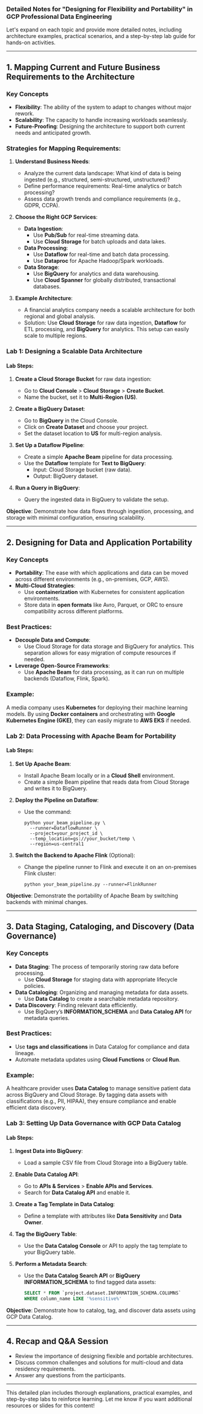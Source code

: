 ### Detailed Notes for "Designing for Flexibility and Portability" in GCP Professional Data Engineering

Let's expand on each topic and provide more detailed notes, including architecture examples, practical scenarios, and a step-by-step lab guide for hands-on activities.

---

## **1. Mapping Current and Future Business Requirements to the Architecture**

### **Key Concepts**
- **Flexibility**: The ability of the system to adapt to changes without major rework.
- **Scalability**: The capacity to handle increasing workloads seamlessly.
- **Future-Proofing**: Designing the architecture to support both current needs and anticipated growth.

### **Strategies for Mapping Requirements:**
1. **Understand Business Needs**:
   - Analyze the current data landscape: What kind of data is being ingested (e.g., structured, semi-structured, unstructured)?
   - Define performance requirements: Real-time analytics or batch processing?
   - Assess data growth trends and compliance requirements (e.g., GDPR, CCPA).

2. **Choose the Right GCP Services**:
   - **Data Ingestion**:
     - Use **Pub/Sub** for real-time streaming data.
     - Use **Cloud Storage** for batch uploads and data lakes.
   - **Data Processing**:
     - Use **Dataflow** for real-time and batch data processing.
     - Use **Dataproc** for Apache Hadoop/Spark workloads.
   - **Data Storage**:
     - Use **BigQuery** for analytics and data warehousing.
     - Use **Cloud Spanner** for globally distributed, transactional databases.

3. **Example Architecture**:
   - A financial analytics company needs a scalable architecture for both regional and global analysis.
   - Solution: Use **Cloud Storage** for raw data ingestion, **Dataflow** for ETL processing, and **BigQuery** for analytics. This setup can easily scale to multiple regions.

### **Lab 1: Designing a Scalable Data Architecture**

#### **Lab Steps:**
1. **Create a Cloud Storage Bucket** for raw data ingestion:
   - Go to **Cloud Console** > **Cloud Storage** > **Create Bucket**.
   - Name the bucket, set it to **Multi-Region (US)**.

2. **Create a BigQuery Dataset**:
   - Go to **BigQuery** in the Cloud Console.
   - Click on **Create Dataset** and choose your project.
   - Set the dataset location to **US** for multi-region analysis.

3. **Set Up a Dataflow Pipeline**:
   - Create a simple **Apache Beam** pipeline for data processing.
   - Use the **Dataflow** template for **Text to BigQuery**:
     - Input: Cloud Storage bucket (raw data).
     - Output: BigQuery dataset.

4. **Run a Query in BigQuery**:
   - Query the ingested data in BigQuery to validate the setup.

**Objective**: Demonstrate how data flows through ingestion, processing, and storage with minimal configuration, ensuring scalability.

---

## **2. Designing for Data and Application Portability**

### **Key Concepts**
- **Portability**: The ease with which applications and data can be moved across different environments (e.g., on-premises, GCP, AWS).
- **Multi-Cloud Strategies**:
  - Use **containerization** with Kubernetes for consistent application environments.
  - Store data in **open formats** like Avro, Parquet, or ORC to ensure compatibility across different platforms.

### **Best Practices**:
- **Decouple Data and Compute**:
  - Use Cloud Storage for data storage and BigQuery for analytics. This separation allows for easy migration of compute resources if needed.
- **Leverage Open-Source Frameworks**:
  - Use **Apache Beam** for data processing, as it can run on multiple backends (Dataflow, Flink, Spark).

### **Example**:
A media company uses **Kubernetes** for deploying their machine learning models. By using **Docker containers** and orchestrating with **Google Kubernetes Engine (GKE)**, they can easily migrate to **AWS EKS** if needed.

### **Lab 2: Data Processing with Apache Beam for Portability**

#### **Lab Steps:**
1. **Set Up Apache Beam**:
   - Install Apache Beam locally or in a **Cloud Shell** environment.
   - Create a simple Beam pipeline that reads data from Cloud Storage and writes it to BigQuery.

2. **Deploy the Pipeline on Dataflow**:
   - Use the command:
     ```shell
     python your_beam_pipeline.py \
       --runner=DataflowRunner \
       --project=your_project_id \
       --temp_location=gs://your_bucket/temp \
       --region=us-central1
     ```

3. **Switch the Backend to Apache Flink** (Optional):
   - Change the pipeline runner to Flink and execute it on an on-premises Flink cluster:
     ```shell
     python your_beam_pipeline.py --runner=FlinkRunner
     ```

**Objective**: Demonstrate the portability of Apache Beam by switching backends with minimal changes.

---

## **3. Data Staging, Cataloging, and Discovery (Data Governance)**

### **Key Concepts**
- **Data Staging**: The process of temporarily storing raw data before processing.
  - Use **Cloud Storage** for staging data with appropriate lifecycle policies.
- **Data Cataloging**: Organizing and managing metadata for data assets.
  - Use **Data Catalog** to create a searchable metadata repository.
- **Data Discovery**: Finding relevant data efficiently.
  - Use BigQuery’s **INFORMATION_SCHEMA** and **Data Catalog API** for metadata queries.

### **Best Practices**:
- Use **tags and classifications** in Data Catalog for compliance and data lineage.
- Automate metadata updates using **Cloud Functions** or **Cloud Run**.

### **Example**:
A healthcare provider uses **Data Catalog** to manage sensitive patient data across BigQuery and Cloud Storage. By tagging data assets with classifications (e.g., PII, HIPAA), they ensure compliance and enable efficient data discovery.

### **Lab 3: Setting Up Data Governance with GCP Data Catalog**

#### **Lab Steps:**
1. **Ingest Data into BigQuery**:
   - Load a sample CSV file from Cloud Storage into a BigQuery table.

2. **Enable Data Catalog API**:
   - Go to **APIs & Services** > **Enable APIs and Services**.
   - Search for **Data Catalog API** and enable it.

3. **Create a Tag Template in Data Catalog**:
   - Define a template with attributes like **Data Sensitivity** and **Data Owner**.

4. **Tag the BigQuery Table**:
   - Use the **Data Catalog Console** or API to apply the tag template to your BigQuery table.

5. **Perform a Metadata Search**:
   - Use the **Data Catalog Search API** or **BigQuery INFORMATION_SCHEMA** to find tagged data assets:
     ```sql
     SELECT * FROM `project.dataset.INFORMATION_SCHEMA.COLUMNS`
     WHERE column_name LIKE '%sensitive%'
     ```

**Objective**: Demonstrate how to catalog, tag, and discover data assets using GCP Data Catalog.

---

## **4. Recap and Q&A Session**
- Review the importance of designing flexible and portable architectures.
- Discuss common challenges and solutions for multi-cloud and data residency requirements.
- Answer any questions from the participants.

---

This detailed plan includes thorough explanations, practical examples, and step-by-step labs to reinforce learning. Let me know if you want additional resources or slides for this content!
